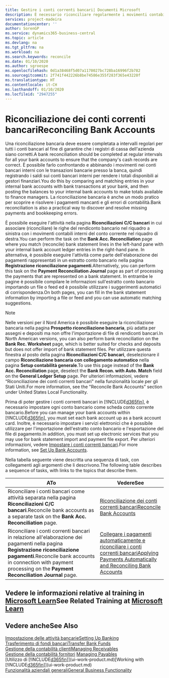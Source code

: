 ```yaml
---
title: Gestire i conti correnti bancari| Documenti Microsoft
description: È necessario riconciliare regolarmente i movimenti contabili bancari con le transazioni bancarie correlate nei conti bancari.
services: project-madeira
documentationcenter: ''
author: SorenGP
ms.service: dynamics365-business-central
ms.topic: article
ms.devlang: na
ms.tgt_pltfrm: na
ms.workload: na
ms.search.keywords: reconcile
ms.date: 01/10/2020
ms.author: sgroespe
ms.openlocfilehash: 0d1a38468f5d07a1170027bc728ba16996f2b782
ms.sourcegitcommit: 2f741f442226b8be74586e355f283f365e43220f
ms.translationtype: HT
ms.contentlocale: it-CH
ms.lasthandoff: 01/10/2020
ms.locfileid: "2947255"
---
```

# <a name="reconciling-bank-accounts"></a><span data-ttu-id="170ed-103">Riconciliazione dei conti correnti bancari</span><span class="sxs-lookup"><span data-stu-id="170ed-103">Reconciling Bank Accounts</span></span>
<span data-ttu-id="170ed-104">Una riconciliazione bancaria deve essere completata a intervalli regolari per tutti i conti bancari al fine di garantire che i registri di cassa dell'azienda siano corretti.</span><span class="sxs-lookup"><span data-stu-id="170ed-104">A bank reconciliation should be completed at regular intervals for all your bank accounts to ensure that the company's cash records are correct.</span></span> <span data-ttu-id="170ed-105">È possibile farlo confrontando e abbinando i movimenti nei conti bancari interni con le transazioni bancarie presso la banca, quindi registrando i saldi sui conti bancari interni per rendere i totali disponibili ai gestori finanziari.</span><span class="sxs-lookup"><span data-stu-id="170ed-105">You do this by comparing and matching entries in your internal bank accounts with bank transactions at your bank, and then posting the balances to your internal bank accounts to make totals available to finance managers.</span></span> <span data-ttu-id="170ed-106">La riconciliazione bancaria è anche un modo pratico per scoprire e risolvere i pagamenti mancanti e gli errori di contabilità.</span><span class="sxs-lookup"><span data-stu-id="170ed-106">Bank reconciliation is also a practical way to discover and resolve missing payments and bookkeeping errors.</span></span>

<span data-ttu-id="170ed-107">È possibile eseguire l'attività nella pagina **Riconciliazioni C/C bancari** in cui associare (riconciliare) le righe del rendiconto bancario nel riquadro a sinistra con i movimenti contabili interni del conto corrente nel riquadro di destra.</span><span class="sxs-lookup"><span data-stu-id="170ed-107">You can perform the task on the **Bank Acc. Reconciliation** page where you match (reconcile) bank statement lines in the left-hand pane with your internal bank account ledger entries in the right-hand pane.</span></span> <span data-ttu-id="170ed-108">In alternativa, è possibile eseguire l'attività come parte dell'elaborazione dei pagamenti rappresentati in un estratto conto bancario nella pagina **Registrazione riconciliazione pagamenti**.</span><span class="sxs-lookup"><span data-stu-id="170ed-108">Alternatively, you can perform this task on the **Payment Reconciliation Journal** page as part of processing the payments that are represented on a bank statement.</span></span> <span data-ttu-id="170ed-109">In entrambe le pagine è possibile compilare le informazioni sull'estratto conto bancario importando un file o feed ed è possibile utilizzare i suggerimenti automatici di corrispondenza.</span><span class="sxs-lookup"><span data-stu-id="170ed-109">On both pages, you can fill in the bank statement information by importing a file or feed and you can use automatic matching suggestions.</span></span>

> [!NOTE]  
> <span data-ttu-id="170ed-110">Nelle versioni per il Nord America è possibile eseguire la riconciliazione bancaria nella pagina **Prospetto riconciliazione bancaria**, più adatta per assegni e depositi ma non offre l'importazione di file di rendiconti bancari.</span><span class="sxs-lookup"><span data-stu-id="170ed-110">In North American versions, you can also perform bank reconciliation on the **Bank Rec. Worksheet** page, which is better suited for checks and deposits but does not offer import of bank statement files.</span></span> <span data-ttu-id="170ed-111">Per utilizzare questa finestra al posto della pagina **Riconciliazioni C/C bancari**, deselezionare il campo **Riconciliazione bancaria con collegamento automatico** nella pagina **Setup contabilità generale**.</span><span class="sxs-lookup"><span data-stu-id="170ed-111">To use this page instead of the **Bank Acc. Reconciliation** page, deselect the **Bank Recon. with Auto. Match** field on the **General Ledger Setup** page.</span></span> <span data-ttu-id="170ed-112">Per ulteriori informazioni, vedere “Riconciliazione dei conti correnti bancari" nella funzionalità locale per gli Stati Uniti.</span><span class="sxs-lookup"><span data-stu-id="170ed-112">For more information, see the "Reconcile Bank Accounts" section under United States Local Functionality.</span></span>

<span data-ttu-id="170ed-113">Prima di poter gestire i conti correnti bancari in [!INCLUDE[d365fin](includes/d365fin_md.md)], è necessario impostare ogni conto bancario come scheda conto corrente bancario.</span><span class="sxs-lookup"><span data-stu-id="170ed-113">Before you can manage your bank accounts within [!INCLUDE[d365fin](includes/d365fin_md.md)], you must set each bank account up as a bank account card.</span></span> <span data-ttu-id="170ed-114">Inoltre, è necessario impostare i servizi elettronici che è possibile utilizzare per l'importazione dell'estratto conto bancario e l'esportazione del file di pagamento.</span><span class="sxs-lookup"><span data-stu-id="170ed-114">In addition, you must set up electronic services that you may use for bank statement import and payment file export.</span></span> <span data-ttu-id="170ed-115">Per ulteriori informazioni, vedere [Impostare i conti correnti bancari](bank-setup-banking.md).</span><span class="sxs-lookup"><span data-stu-id="170ed-115">For more information, see [Set Up Bank Accounts](bank-setup-banking.md).</span></span>

<span data-ttu-id="170ed-116">Nella tabella seguente viene descritta una sequenza di task, con collegamenti agli argomenti che li descrivono.</span><span class="sxs-lookup"><span data-stu-id="170ed-116">The following table describes a sequence of tasks, with links to the topics that describe them.</span></span>

| <span data-ttu-id="170ed-117">A</span><span class="sxs-lookup"><span data-stu-id="170ed-117">To</span></span> | <span data-ttu-id="170ed-118">Vedere</span><span class="sxs-lookup"><span data-stu-id="170ed-118">See</span></span> |
| --- | --- |
| <span data-ttu-id="170ed-119">Riconciliare i conti bancari come attività separata nella pagina **Riconciliazioni C/C bancari**.</span><span class="sxs-lookup"><span data-stu-id="170ed-119">Reconcile bank accounts as a separate task on the **Bank Acc. Reconciliation** page.</span></span> |[<span data-ttu-id="170ed-120">Riconciliazione dei conti correnti bancari</span><span class="sxs-lookup"><span data-stu-id="170ed-120">Reconcile Bank Accounts</span></span>](bank-how-reconcile-bank-accounts-separately.md) |
| <span data-ttu-id="170ed-121">Riconciliare i conti correnti bancari in relazione all'elaborazione dei pagamenti nella pagina **Registrazione riconciliazione pagamenti**.</span><span class="sxs-lookup"><span data-stu-id="170ed-121">Reconcile bank accounts in connection with payment processing on the **Payment Reconciliation Journal** page.</span></span> |[<span data-ttu-id="170ed-122">Collegare i pagamenti automaticamente e riconciliare i conti correnti bancari</span><span class="sxs-lookup"><span data-stu-id="170ed-122">Applying Payments Automatically and Reconciling Bank Accounts</span></span>](receivables-apply-payments-auto-reconcile-bank-accounts.md) |

## <a name="see-related-training-at-microsoft-learnlearnpathsreconcile-bank-accounts-dynamics-365-business-central"></a><span data-ttu-id="170ed-123">Vedere le informazioni relative al training in [Microsoft Learn](/learn/paths/reconcile-bank-accounts-dynamics-365-business-central/)</span><span class="sxs-lookup"><span data-stu-id="170ed-123">See Related Training at [Microsoft Learn](/learn/paths/reconcile-bank-accounts-dynamics-365-business-central/)</span></span>

## <a name="see-also"></a><span data-ttu-id="170ed-124">Vedere anche</span><span class="sxs-lookup"><span data-stu-id="170ed-124">See Also</span></span>
[<span data-ttu-id="170ed-125">Impostazione delle attività bancarie</span><span class="sxs-lookup"><span data-stu-id="170ed-125">Setting Up Banking</span></span>](bank-setup-banking.md)  
[<span data-ttu-id="170ed-126">Trasferimento di fondi bancari</span><span class="sxs-lookup"><span data-stu-id="170ed-126">Transfer Bank Funds</span></span>](bank-how-transfer-bank-funds.md)  
[<span data-ttu-id="170ed-127">Gestione della contabilità clienti</span><span class="sxs-lookup"><span data-stu-id="170ed-127">Managing Receivables</span></span>](receivables-manage-receivables.md)  
<span data-ttu-id="170ed-128">[Gestione della contabilità fornitori](payables-manage-payables.md)  </span><span class="sxs-lookup"><span data-stu-id="170ed-128">[Managing Payables](payables-manage-payables.md)  </span></span>  
<span data-ttu-id="170ed-129">[Utilizzo di [!INCLUDE[d365fin](includes/d365fin_md.md)]](ui-work-product.md)</span><span class="sxs-lookup"><span data-stu-id="170ed-129">[Working with [!INCLUDE[d365fin](includes/d365fin_md.md)]](ui-work-product.md)</span></span>  
[<span data-ttu-id="170ed-130">Funzionalità aziendali generali</span><span class="sxs-lookup"><span data-stu-id="170ed-130">General Business Functionality</span></span>](ui-across-business-areas.md)
